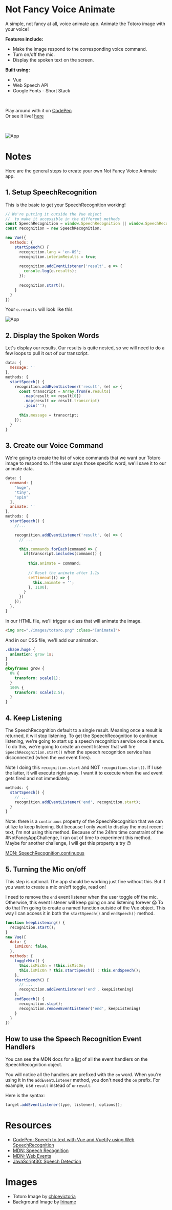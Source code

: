 # Not Fancy Voice Animate

A simple, not fancy at all, voice animate app. Animate the Totoro image with your voice!

**Features include:**
- Make the image respond to the corresponding voice command.
- Turn on/off the mic.
- Display the spoken text on the screen.

**Built using:**
- Vue
- Web Speech API
- Google Fonts - Short Stack

<br>

Play around with it on [CodePen](https://codepen.io/samanthaming/pen/xJQPmZ)  
Or see it live! [here](https://samanthaming.github.io/not-fancy-voice-animate/)

<br>

![App](images/not-fancy-voice-animate.png)

# Notes

Here are the general steps to create your own Not Fancy Voice Animate app.

## 1. Setup SpeechRecognition

This is the basic to get your SpeechRecognition working!

```javascript
// We're putting it outside the Vue object 
//  to make it accessible in the different methods
const SpeechRecognition = window.SpeechRecognition || window.SpeechRecognition;
const recognition = new SpeechRecognition;

new Vue({
  methods: {
    startSpeech() {
      recognition.lang = 'en-US';
      recognition.interimResults = true;
  
      recognition.addEventListener('result', e => {
        console.log(e.results);
      });
  
      recognition.start();
    }
  }
})
```

Your `e.results` will look like this

![App](images/speech-recognition-event-results.png)

## 2. Display the Spoken Words

Let's display our results. Our results is quite nested, so we will need to do a few loops to pull it out of our transcript.

```javascript
data: {
  message: ''
},
methods: {
  startSpeech() {
    recognition.addEventListener('result', (e) => {
      const transcript = Array.from(e.results)
        .map(result => result[0])
        .map(result => result.transcript)
        .join('');
      
      this.message = transcript;
    });
  }
}
```

## 3. Create our Voice Command

We're going to create the list of voice commands that we want our Totoro image to respond to. If the user says those specific word, we'll save it to our animate data.

```javascript
data: {
  command: [
    'huge',
    'tiny',
    'spin'
  ],
  animate: ''
},
methods: {
  startSpeech() {
    //...

    recognition.addEventListener('result', (e) => {
      // ...

      this.commands.forEach(command => {
        if(transcript.includes(command)) {
          
          this.animate = command;
          
          // Reset the animate after 1.1s
          setTimeout(() => {
            this.animate = '';
          }, 1100);
        }
      })
    });
  },
}
```

In our HTML file, we'll trigger a class that will animate the image.

```html
<img src="./images/totoro.png" :class="[animate]">
```

And in our CSS file, we'll add our animation.

```css
.shape.huge {
  animation: grow 1s;
}
}
@keyframes grow {
  0% {
    transform: scale(1);
  }
  100% {
    transform: scale(2.5);
  }
}
```

## 4. Keep Listening

The SpeechRecognition default to a single result. Meaning once a result is returned, it will stop listening. To get the SpeechRecognition to continue listening, we're going to start up a speech recognition service once it ends. To do this, we're going to create an event listener that will fire `SpeechRecognition.start()` when the speech recognition service has disconnected (when the `end` event fires).

Note I doing this `recognition.start` and NOT `recognition.start()`. If I use the latter, it will execute right away. I want it to execute when the `end` event gets fired and not immediately.

```javascript
methods: {
  startSpeech() {
    // ...
    recognition.addEventListener('end', recognition.start);
  }
}
```

Note: there is a `continuous` property of the SpeechRecognition that we can utilize to keep listening. But because I only want to display the most recent text, I'm not using this method. Because of the 24hrs time constraint of the #NotFancyAppChallenge, I ran out of time to experiment this method. Maybe for another challenge, I will get this property a try 😉

[MDN: SpeechRecognition.continuous](https://developer.mozilla.org/en-US/docs/Web/API/SpeechRecognition/continuous)

## 5. Turning the Mic on/off

This step is optional. The app should be working just fine without this. But if you want to create a mic on/off toggle, read on!

I need to remove the `end` event listener when the user toggle off the mic. Otherwise, this event listener will keep going on and listening forever 😱 To do that I'm going to create a named function outside of the Vue object. This way I can access it in both the `startSpeech()` and `endSpeech()` method.

```javascript
function keepListening() {
  recognition.start();
}
new Vue({
  data: {
    isMicOn: false,
  },
  methods: {
    toggleMic() {
      this.isMicOn = !this.isMicOn;
      this.isMicOn ? this.startSpeech() : this.endSpeech();
    },
    startSpeech() {
      // ...
      recognition.addEventListener('end', keepListening)
    },
    endSpeech() {
      recognition.stop();
      recognition.removeEventListener('end', keepListening)
    }
  }
})
```

## How to use the Speech Recognition Event Handlers

You can see the MDN docs for a [list](https://developer.mozilla.org/en-US/docs/Web/API/SpeechRecognition#Event_handlers) of all the event handlers on the SpeechRecognition object.

You will notice all the handlers are prefixed with the `on` word. When you're using it in the `addEventListener` method, you don't need the `on` prefix. For example, use `result` instead of `onresult`.

Here is the syntax:

```javascript
target.addEventListener(type, listener[, options]);
```

# Resources

- [CodePen: Speech to text with Vue and Vuetify using Web SpeechRecognition](https://codepen.io/JamieCurnow/pen/ZoxVQg)
- [MDN: Speech Recognition](https://developer.mozilla.org/en-US/docs/Web/API/SpeechRecognition)
- [MDN: Web Events](https://developer.mozilla.org/en-US/docs/Web/Events)
- [JavaScript30: Speech Detection](https://github.com/wesbos/JavaScript30/blob/master/20%20-%20Speech%20Detection/index-FINISHED.html)

# Images

- Totoro Image by [chloevictoria](https://www.deviantart.com/chloevictoria/art/Totoro-211807815)
- Background Image by [Iriname](https://www.deviantart.com/iriname/art/TOTORO-217717011)
